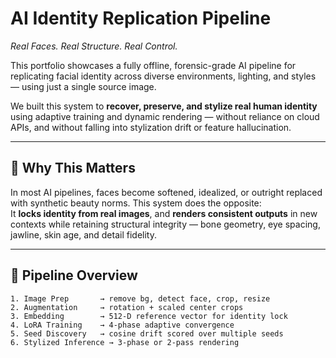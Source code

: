 # AI Identity Replication Pipeline  
_Real Faces. Real Structure. Real Control._  

This portfolio showcases a fully offline, forensic-grade AI pipeline for replicating facial identity across diverse environments, lighting, and styles — using just a single source image.

We built this system to **recover, preserve, and stylize real human identity** using adaptive training and dynamic rendering — without reliance on cloud APIs, and without falling into stylization drift or feature hallucination.

---

## 🔬 Why This Matters

In most AI pipelines, faces become softened, idealized, or outright replaced with synthetic beauty norms. This system does the opposite:  
It **locks identity from real images**, and **renders consistent outputs** in new contexts while retaining structural integrity — bone geometry, eye spacing, jawline, skin age, and detail fidelity.

---

## 🧩 Pipeline Overview

```text
1. Image Prep       → remove bg, detect face, crop, resize
2. Augmentation     → rotation + scaled center crops
3. Embedding        → 512-D reference vector for identity lock
4. LoRA Training    → 4-phase adaptive convergence
5. Seed Discovery   → cosine drift scored over multiple seeds
6. Stylized Inference → 3-phase or 2-pass rendering
